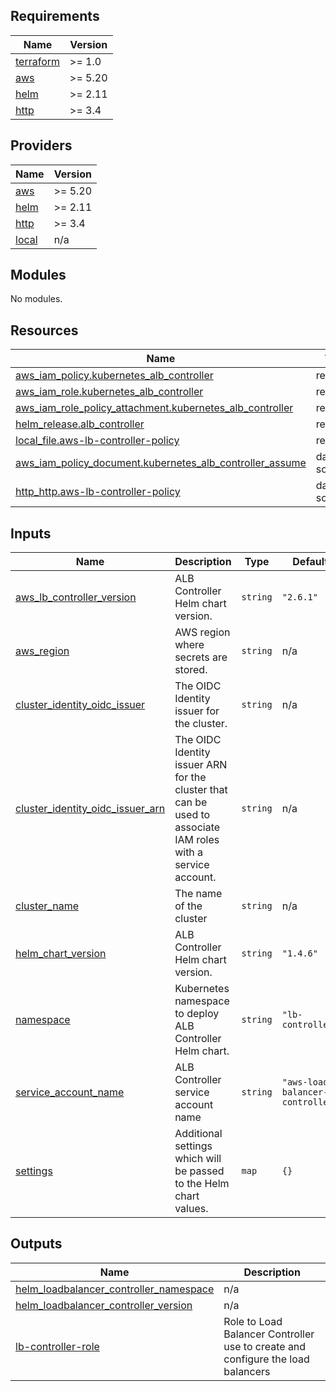 ## Requirements

| Name | Version |
|------|---------|
| <a name="requirement_terraform"></a> [terraform](#requirement\_terraform) | >= 1.0 |
| <a name="requirement_aws"></a> [aws](#requirement\_aws) | >= 5.20 |
| <a name="requirement_helm"></a> [helm](#requirement\_helm) | >= 2.11 |
| <a name="requirement_http"></a> [http](#requirement\_http) | >= 3.4 |

## Providers

| Name | Version |
|------|---------|
| <a name="provider_aws"></a> [aws](#provider\_aws) | >= 5.20 |
| <a name="provider_helm"></a> [helm](#provider\_helm) | >= 2.11 |
| <a name="provider_http"></a> [http](#provider\_http) | >= 3.4 |
| <a name="provider_local"></a> [local](#provider\_local) | n/a |

## Modules

No modules.

## Resources

| Name | Type |
|------|------|
| [aws_iam_policy.kubernetes_alb_controller](https://registry.terraform.io/providers/hashicorp/aws/latest/docs/resources/iam_policy) | resource |
| [aws_iam_role.kubernetes_alb_controller](https://registry.terraform.io/providers/hashicorp/aws/latest/docs/resources/iam_role) | resource |
| [aws_iam_role_policy_attachment.kubernetes_alb_controller](https://registry.terraform.io/providers/hashicorp/aws/latest/docs/resources/iam_role_policy_attachment) | resource |
| [helm_release.alb_controller](https://registry.terraform.io/providers/hashicorp/helm/latest/docs/resources/release) | resource |
| [local_file.aws-lb-controller-policy](https://registry.terraform.io/providers/hashicorp/local/latest/docs/resources/file) | resource |
| [aws_iam_policy_document.kubernetes_alb_controller_assume](https://registry.terraform.io/providers/hashicorp/aws/latest/docs/data-sources/iam_policy_document) | data source |
| [http_http.aws-lb-controller-policy](https://registry.terraform.io/providers/hashicorp/http/latest/docs/data-sources/http) | data source |

## Inputs

| Name | Description | Type | Default | Required |
|------|-------------|------|---------|:--------:|
| <a name="input_aws_lb_controller_version"></a> [aws\_lb\_controller\_version](#input\_aws\_lb\_controller\_version) | ALB Controller Helm chart version. | `string` | `"2.6.1"` | no |
| <a name="input_aws_region"></a> [aws\_region](#input\_aws\_region) | AWS region where secrets are stored. | `string` | n/a | yes |
| <a name="input_cluster_identity_oidc_issuer"></a> [cluster\_identity\_oidc\_issuer](#input\_cluster\_identity\_oidc\_issuer) | The OIDC Identity issuer for the cluster. | `string` | n/a | yes |
| <a name="input_cluster_identity_oidc_issuer_arn"></a> [cluster\_identity\_oidc\_issuer\_arn](#input\_cluster\_identity\_oidc\_issuer\_arn) | The OIDC Identity issuer ARN for the cluster that can be used to associate IAM roles with a service account. | `string` | n/a | yes |
| <a name="input_cluster_name"></a> [cluster\_name](#input\_cluster\_name) | The name of the cluster | `string` | n/a | yes |
| <a name="input_helm_chart_version"></a> [helm\_chart\_version](#input\_helm\_chart\_version) | ALB Controller Helm chart version. | `string` | `"1.4.6"` | no |
| <a name="input_namespace"></a> [namespace](#input\_namespace) | Kubernetes namespace to deploy ALB Controller Helm chart. | `string` | `"lb-controller"` | no |
| <a name="input_service_account_name"></a> [service\_account\_name](#input\_service\_account\_name) | ALB Controller service account name | `string` | `"aws-load-balancer-controller"` | no |
| <a name="input_settings"></a> [settings](#input\_settings) | Additional settings which will be passed to the Helm chart values. | `map` | `{}` | no |

## Outputs

| Name | Description |
|------|-------------|
| <a name="output_helm_loadbalancer_controller_namespace"></a> [helm\_loadbalancer\_controller\_namespace](#output\_helm\_loadbalancer\_controller\_namespace) | n/a |
| <a name="output_helm_loadbalancer_controller_version"></a> [helm\_loadbalancer\_controller\_version](#output\_helm\_loadbalancer\_controller\_version) | n/a |
| <a name="output_lb-controller-role"></a> [lb-controller-role](#output\_lb-controller-role) | Role to Load Balancer Controller use to create and configure the load balancers |
